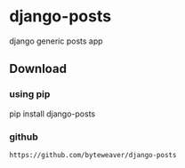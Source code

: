 django-posts
============

django generic posts app

## Download

### using pip

  pip install django-posts
	
### github

	https://github.com/byteweaver/django-posts